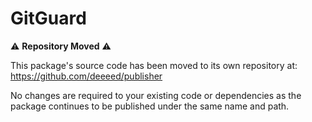 # GitGuard

⚠️ **Repository Moved** ⚠️

This package's source code has been moved to its own repository at:
https://github.com/deeeed/publisher

No changes are required to your existing code or dependencies as the package continues to be published under the same name and path.
